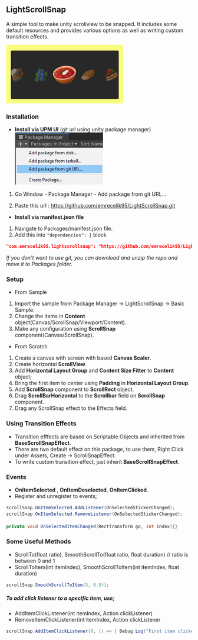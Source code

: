 ## LightScrollSnap
A simple tool to make unity scrollview to be snapped. It includes some default resources and provides various options as well as writing custom transition effects.

![](ReadmeResources~/showcase.gif)

### Installation
- **Install via UPM UI** (git url using unity package manager)  
![](ReadmeResources~/add-package.png)

1) Go Window - Package Manager - Add package from git URL...
2. Paste this url : https://github.com/emrecelik95/LightScrollSnap.git


* **Install via manifest.json file**
1) Navigate to Packages/manifest.json file.
2) Add this into  `"dependencies": {` block
```json
"com.emrecelik95.lightscrollsnap": "https://github.com/emrecelik95/LightScrollSnap.git"
```

*If you don't want to use git, you can download and unzip the repo and move it to Packages folder.*

### Setup

- From Sample  
1) Import the sample from Package Manager -> LightScrollSnap -> Basic Sample.
2) Change the items in **Content** object(Canvas/ScrollSnap/Viewport/Content).
3) Make any configuration using **ScrollSnap** component(Canvas/ScrollSnap).

- From Scratch
1) Create a canvas with screen with based **Canvas Scaler**.
2) Create horizontal **ScrollView**.
3) Add **Horizontal Layout Group** and **Content Size Fitter** to **Content** object;
4) Bring the first item to center using **Padding** in **Horizontal Layout Group**.
5) Add **ScrollSnap** component to **ScrollRect** object.
6) Drag **ScrollBarHorizontal** to the **Scrollbar** field on **ScrollSnap** component.
7) Drag any ScrollSnap effect to the Effects field.

### Using Transition Effects

- Transition efffects are based on Scriptable Objects and inherited from **BaseScrollSnapEffect**.
- There are two default effect on this package, to use them, Right Click under Assets, Create -> ScrollSnapEffect.
- To write custom transition effect, just inherit **BaseScrollSnapEffect**.

### Events

- **OnItemSelected** , **OnItemDeselected**, **OnItemClicked**.
- Register and unregister to events; 
```cs
scrollSnap.OnItemSelected.AddListener(OnSelectedStickerChanged);
scrollSnap.OnItemSelected.RemoveListener(OnSelectedStickerChanged);

private void OnSelectedItemChanged(RectTransform go, int index){}
```

### Some Useful Methods
- ScrollTo(float ratio), SmoothScrollTo(float ratio, float duration) // ratio is between 0 and 1
- ScrollToItem(int itemIndex), SmoothScrollToItem(int itemIndex, float duration)
```cs
scrollSnap.SmoothScrollToItem(5, 0.5f);
```

##### To add click listener to a specific item, use;
- AddItemClickListener(int itemIndex, Action clickListener)  
- RemoveItemClickListener(int itemIndex, Action clickListener
```cs
scrollSnap.AddItemClickListener(0, () => { Debug.Log("First item clicked!"); });
```
